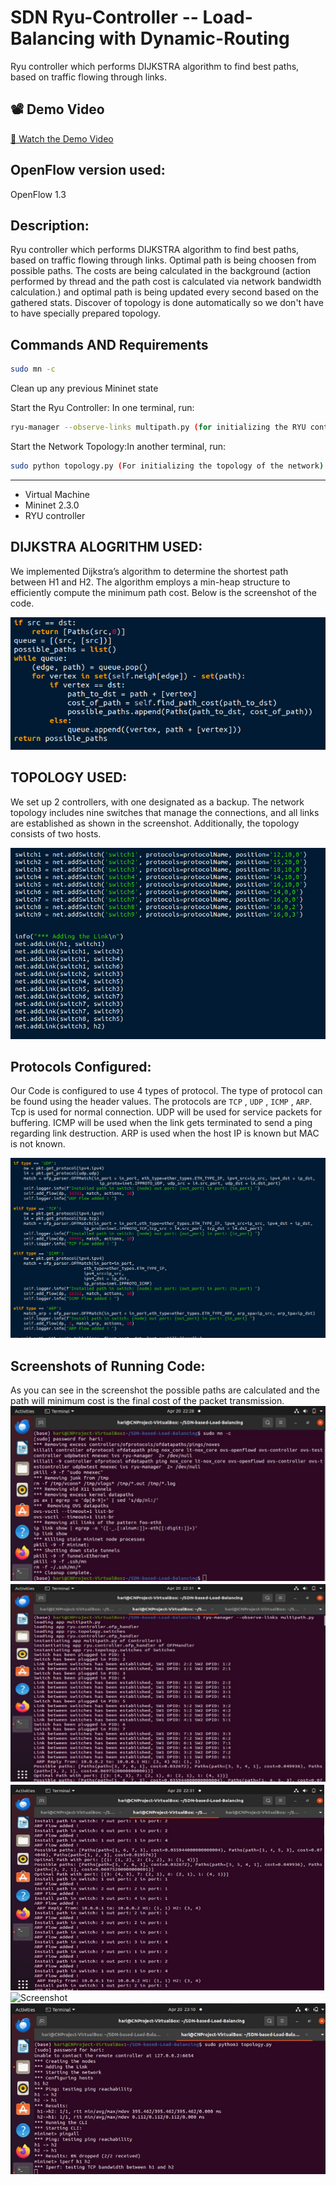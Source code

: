# SDN Ryu-Controller -- Load-Balancing with Dynamic-Routing
Ryu controller which performs DIJKSTRA algorithm to find best paths, based on traffic flowing through links.

## 📽️ Demo Video
[🔗 Watch the Demo Video](https://www.youtube.com/watch?v=2OJrM9gvRgg)

## OpenFlow version used: 
OpenFlow 1.3 

## Description:
Ryu controller which performs DIJKSTRA algorithm to find best paths, based on traffic flowing through links. Optimal path is being choosen from possible paths. The costs are being calculated in the background (action performed by thread and the path cost is calculated via network bandwidth calculation.) and optimal path is being updated every second based on the gathered stats. Discover of topology is done automatically so we don't have to have specially prepared topology. 

## Commands AND Requirements
```bash
sudo mn -c
```
Clean up any previous Mininet state


Start the Ryu Controller: In one terminal, run:
```bash
ryu-manager --observe-links multipath.py (for initializing the RYU controller)
```
Start the Network Topology:In another terminal, run:
```bash
sudo python topology.py (For initializing the topology of the network)
```
----
- Virtual Machine
- Mininet 2.3.0
- RYU controller


## DIJKSTRA ALOGRITHM USED:

We implemented Dijkstra’s algorithm to determine the shortest path between H1 and H2. The algorithm employs a min-heap structure to efficiently compute the minimum path cost. Below is the screenshot of the code.

![Screenshot](https://github.com/Sotejaswini/SDN-based-Load-Balancing/blob/main/SDN-based-Load-Balancing/Algorithms/dijkstra.png?raw=true)

## TOPOLOGY USED:

We set up 2 controllers, with one designated as a backup. The network topology includes nine switches that manage the connections, and all links are established as shown in the screenshot. Additionally, the topology consists of two hosts.

![Screenshot](https://github.com/Sotejaswini/SDN-based-Load-Balancing/blob/main/SDN-based-Load-Balancing/Algorithms/topology.png?raw=true)

## Protocols Configured:

Our Code is configured to use 4 types of protocol. The type of protocol can be found using the header values. The protocols are ``TCP`` , ``UDP`` , ``ICMP`` , ``ARP``. Tcp is used for normal connection. UDP will be used for service packets for buffering. ICMP will be used when the link gets terminated to send a ping regarding link destruction. ARP is used when the host IP is known but MAC is not known.

![Screenshot](https://github.com/Sotejaswini/SDN-based-Load-Balancing/blob/main/SDN-based-Load-Balancing/Algorithms/protocols.png?raw=true)


## Screenshots of Running Code:
As you can see in the screenshot the possible paths are calculated and the path will minimum cost is the final cost of the packet transmission.
![Screenshot](https://github.com/Sotejaswini/SDN-based-Load-Balancing/blob/main/SDN-based-Load-Balancing/Mininet-basictools/screenshot1.jpg?raw=true)
![Screenshot](https://github.com/Sotejaswini/SDN-based-Load-Balancing/blob/main/SDN-based-Load-Balancing/Mininet-basictools/screenshot2.jpg?raw=true)
![Screenshot](https://github.com/Sotejaswini/SDN-based-Load-Balancing/blob/main/SDN-based-Load-Balancing/Mininet-basictools/screenshot3.jpg?raw=true)
![Screenshot](https://github.com/Sotejaswini/SDN-based-Load-Balancing/blob/main/SN-based-Load-Balancing/Mininet-basictools/screenshot4.jpg?raw=true)
![Screenshot](https://github.com/Sotejaswini/SDN-based-Load-Balancing/blob/main/SDN-based-Load-Balancing/Mininet-basictools/screenshot5.jpg?raw=true)

